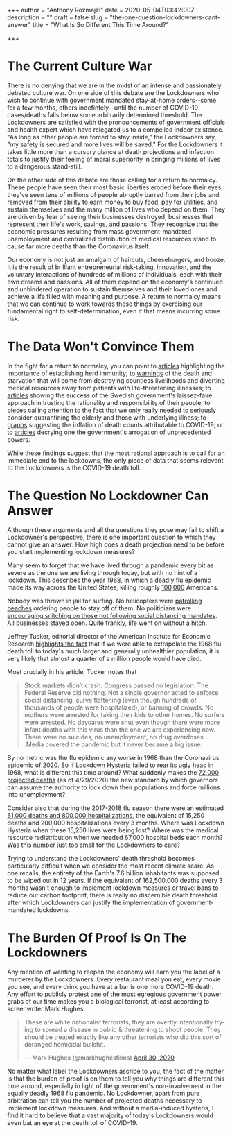 +++
author = "Anthony Rozmajzl"
date = 2020-05-04T03:42:00Z
description = ""
draft = false
slug = "the-one-question-lockdowners-cant-answer"
title = "What Is So Different This Time Around?"

+++


# The Current Culture War

There is no denying that we are in the midst of an intense and passionately debated culture war. On one side of this debate are the Lockdowners who wish to continue with government mandated stay-at-home orders--some for a few months, others indefintely--until the number of COVID-19 cases/deaths falls below some arbitrarily determined threshold. The Lockdowners are satisfied with the pronouncements of government officials and health expert which have relegated us to a compelled indoor existence. "As long as other people are forced to stay inside," the Lockdowners say, "my safety is secured and more lives will be saved." For the Lockdowners it takes little more than a cursory glance at death projections and infection totals to justify their feeling of moral superiority in bringing millions of lives to a dangerous stand-still.

On the other side of this debate are those calling for a return to normalcy. These people have seen their most basic liberties eroded before their eyes; they've seen tens of millions of people abruptly barred from their jobs and removed from their ability to earn money to buy food, pay for utilities, and sustain themselves and the many million of lives who depend on them. They are driven by fear of seeing their businesses destroyed, businesses that represent their life's work, savings, and passions. They recognize that the economic pressures resulting from mass government-mandated unemployment and centralized distribution of medical resources stand to cause far more deaths than the Coronavirus itself. 

Our economy is not just an amalgam of haircuts, cheeseburgers, and booze. It is the result of brilliant entrepreneurial risk-taking, innovation, and the voluntary interactions of hundreds of millions of individuals, each with their own dreams and passions. All of them depend on the economy's continued and unhindered operation to sustain themselves and their loved ones and achieve a life filled with meaning and purpose. A return to normalcy means that we can continue to work towards these things by exercising our fundamental right to self-determination, even if that means incurring some risk.

# The Data Won't Convince Them

In the fight for a return to normalcy, you can point to [articles](https://www.foxnews.com/media/california-doctor-questions-stay-at-home-orders) highlighting the importance of establishing herd immunity; to [warnings](http://www.ronpaulinstitute.org/archives/featured-articles/2020/april/19/the-unseen-death-toll-of-covid-19-measures/) of the death and starvation that will come from destroying countless livelihoods and diverting medical resources away from patients with life-threatening illnesses; to [articles](https://fee.org/articles/sweden-s-top-epidemiologist-covid-19-infections-flattening-under-policy-of-individual-responsibility/) showing the success of the Swedish government's laissez-faire approach in trusting the rationality and responsibility of their people; to [pieces](https://thehill.com/opinion/healthcare/494034-the-data-are-in-stop-the-panic-and-end-the-total-isolation) calling attention to the fact that we only really needed to seriously consider quarantining the elderly and those with underlying illness; to [graphs](https://twitter.com/WriterRomana/status/1255298101767737344?s=20) suggesting the inflation of death counts attributable to COVID-19; or to [articles](https://fee.org/articles/confronting-the-leviathan-of-the-covid-19-crisis/) decrying one the government's arrogation of unprecedented powers. 

While these findings suggest that the most rational approach is to call for an immediate end to the lockdowns, the only piece of data that seems relevant to the Lockdowners is the COVID-19 death toll.

# The Question No Lockdowner Can Answer

Although these arguments and all the questions they pose may fail to shift a Lockdowner's perspective, there is one important question to which they cannot give an answer: How high does a death projection need to be before you start implementing lockdown measures?

Many seem to forget that we have lived through a pandemic every bit as severe as the one we are living through today, but with no hint of a lockdown. This describes the year 1968, in which a deadly flu epidemic made its way across the United States, killing roughly [100,000](https://www.cdc.gov/flu/pandemic-resources/1968-pandemic.html) Americans. 

Nobody was thrown in jail for surfing. No helicopters were [patrolling beaches](https://twitter.com/michaeljknowles/status/1257031573024567296) ordering people to stay off of them. No politicians were [encouraging snitching on those not following social distancing mandates](https://twitter.com/NYCMayor/status/1251496378372632577?ref_src=twsrc%5Etfw%7Ctwcamp%5Etweetembed%7Ctwterm%5E1251496378372632577&ref_url=https%3A%2F%2Fnypost.com%2F2020%2F04%2F18%2Fde-blasio-urges-new-yorkers-to-snitch-on-social-distance-rule-breakers%2F). All businesses stayed open. Quite frankly, life went on without a hitch. 

Jeffrey Tucker, editorial director of the American Institute for Economic Research [highlights the fact](https://www.aier.org/article/woodstock-occurred-in-the-middle-of-a-pandemic/) that if we were able to extrapolate the 1968 flu death toll to today's much larger and generally unhealthier population, it is very likely that almost a quarter of a million people would have died.

Most crucially in his article, Tucker notes that 
> Stock markets didn’t crash. Congress passed no legislation. The Federal Reserve did nothing. Not a single governor acted to enforce social distancing, curve flattening (even though hundreds of thousands of people were hospitalized), or banning of crowds. No mothers were arrested for taking their kids to other homes. No surfers were arrested. No daycares were shut even though there were more infant deaths with this virus than the one we are experiencing now. There were no suicides, no unemployment, no drug overdoses. . .Media covered the pandemic but it never became a big issue.

By no metric was the flu epidemic any worse in 1968 than the Coronavirus epidemic of 2020. So if Lockdown Hysteria failed to rear its ugly head in 1968, what is different this time around? What suddenly makes the [72,000 projected deaths](http://www.healthdata.org/covid/updates) (as of 4/29/2020) the new standard by which governors can assume the authority to lock down their populations and force millions into unemployment? 

Consider also that during the 2017-2018 flu season there were an estimated [61,000 deaths and 800,000 hospitalizations](https://www.cdc.gov/flu/about/burden/2017-2018/archive.htm#table1), the equivalent of 15,250 deaths and 200,000 hospitalizations every 3 months. Where was Lockdown Hysteria when these 15,250 lives were being lost? Where was the medical resource redistribution when we needed 67,000 hospital beds each month? Was this number just too small for the Lockdowners to care? 

Trying to understand the Lockdowners' death threshold becomes particularly difficult when we consider the most recent climate scare. As one recalls, the entirety of the Earth's 7.6 billion inhabitants was supposed to be wiped out in 12 years. If the equivalent of 162,500,000 deaths every 3 months wasn't enough to implement lockdown measures or travel bans to reduce our carbon footprint, there is really no discernible death threshold after which Lockdowners can justify the implementation of government-mandated lockdowns.

# The Burden Of Proof Is On The Lockdowners

Any mention of wanting to reopen the economy will earn you the label of a murderer by the Lockdowners. Every restaurant meal you eat, every movie you see, and every drink you have at a bar is one more COVID-19 death. Any effort to publicly protest one of the most egregious government power grabs of our time makes you a biological terrorist, at least according to screenwriter Mark Hughes.

<blockquote class="twitter-tweet"><p lang="en" dir="ltr">These are white nationalist terrorists, they are overtly intentionally trying to spread a disease in public &amp; threatening to shoot people. They should be treated exactly like any other terrorists who did this sort of deranged homicidal bullshit.</p>&mdash; Mark Hughes (@markhughesfilms) <a href="https://twitter.com/markhughesfilms/status/1255918186685321217?ref_src=twsrc%5Etfw">April 30, 2020</a></blockquote> <script async src="https://platform.twitter.com/widgets.js" charset="utf-8"></script>

No matter what label the Lockdowners ascribe to you, the fact of the matter is that the burden of proof is on them to tell you why things are different this time around, especially in light of the government's non-involvement in the equally deadly 1968 flu pandemic. No Lockdowner, apart from pure arbitration can tell you the number of projected deaths necessary to implement lockdown measures. And without a media-induced hysteria, I find it hard to believe that a vast majority of today's Lockdowners would even bat an eye at the death toll of COVID-19.

